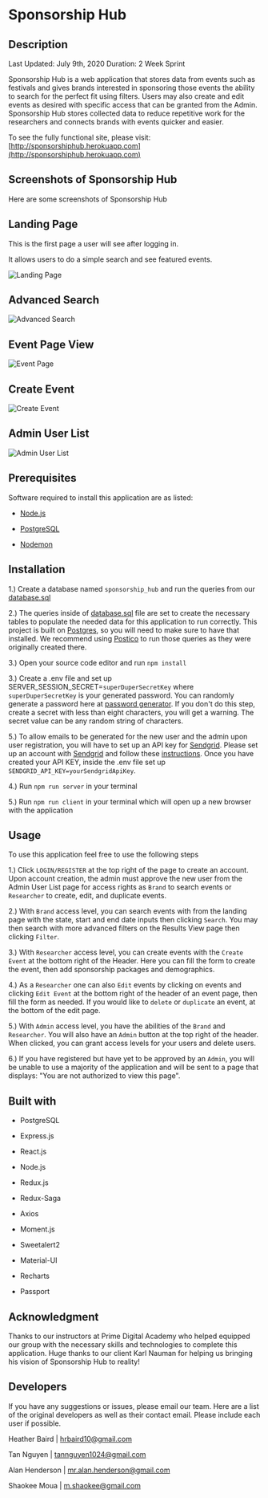 # Sponsorship Hub

## Description

Last Updated: July 9th, 2020
Duration: 2 Week Sprint

Sponsorship Hub is a web application that stores data from events such as festivals and gives brands interested in sponsoring those events the ability to search for the perfect fit using filters. Users may also create and edit events as desired with specific access that can be granted from the Admin. Sponsorship Hub stores collected data to reduce repetitive work for the researchers and connects brands with events quicker and easier.

To see the fully functional site, please visit: [http://sponsorshiphub.herokuapp.com](http://sponsorshiphub.herokuapp.com)

## Screenshots of Sponsorship Hub

Here are some screenshots of Sponsorship Hub

## **Landing Page**
This is the first page a user will see after logging in.  

It allows users to do a simple search and see featured events.

![Landing Page](./public/images/LandingPage.png)

## **Advanced Search**

![Advanced Search](./public/images/AdvancedSearch.png)

## **Event Page View**

![Event Page](./public/images/EventView.png)

## **Create Event**

![Create Event](./public/images/CreateEvent.png)

## **Admin User List**

![Admin User List](./public/images/userlist.png)

## Prerequisites

Software required to install this application are as listed:

* [Node.js](https://nodejs.org/en/)

* [PostgreSQL](https://www.postgresql.org/)

* [Nodemon](https://nodemon.io/)

## Installation

1.) Create a database named ```sponsorship_hub``` and run the queries from our [database.sql](https://github.com/SponsorshipHub/sponsorship-hub/blob/master/database.sql)

2.) The queries inside of [database.sql](https://github.com/SponsorshipHub/sponsorship-hub/blob/master/database.sql) file are set to create the necessary tables to populate the needed data for this application to run correctly. This project is built on [Postgres](https://www.postgresql.org/), so you will need to make sure to have that installed. We recommend using [Postico](https://eggerapps.at/postico/) to run those queries as they were originally created there.

3.) Open your source code editor and run ```npm install```

3.) Create a .env file and set up SERVER_SESSION_SECRET=```superDuperSecretKey``` where ```superDuperSecretKey``` is your generated password. You can randomly generate a password here at [password generator](https://passwordsgenerator.net/).  If you don't do this step, create a secret with less than eight characters, you will get a warning. The secret value can be any random string of characters.

5.) To allow emails to be generated for the new user and the admin upon user registration, you will have to set up an API key for [Sendgrid](https://sendgrid.com/). Please set up an account with [Sendgrid](https://sendgrid.com/) and follow these [instructions](https://sendgrid.com/docs/ui/account-and-settings/api-keys/). Once you have created your API KEY, inside the .env file set up ```SENDGRID_API_KEY=yourSendgridApiKey```.

4.) Run ```npm run server``` in your terminal

5.) Run ```npm run client``` in your terminal which will open up a new browser with the application

## Usage

To use this application feel free to use the following steps

1.) Click ```LOGIN/REGISTER``` at the top right of the page to create an account. Upon account creation, the admin must approve the new user from the Admin User List page for access rights as ```Brand``` to search events or ```Researcher``` to create, edit, and duplicate events.

2.) With ```Brand``` access level, you can search events with from the landing page with the state, start and end date inputs then clicking ```Search```. You may then search with more advanced filters on the Results View page then clicking ```Filter```.

3.) With ```Researcher``` access level, you can create events with the ```Create Event``` at the bottom right of the Header. Here you can fill the form to create the event, then add sponsorship packages and demographics.

4.) As a ```Researcher``` one can also ```Edit``` events by clicking on events and clicking ```Edit Event``` at the bottom right of the header of an event page, then fill the form as needed. If you would like to ```delete``` or ```duplicate``` an event, at the bottom of the edit page.

5.) With ```Admin``` access level, you have the abilities of the ```Brand``` and ```Researcher```. You will also have an ```Admin``` button at the top right of the header. When clicked, you can grant access levels for your users and delete users.

6.) If you have registered but have yet to be approved by an ```Admin```, you will be unable to use a majority of the application and will be sent to a page that displays: "You are not authorized to view this page".


## Built with

* PostgreSQL

* Express.js

* React.js

* Node.js

* Redux.js

* Redux-Saga

* Axios

* Moment.js

* Sweetalert2

* Material-UI

* Recharts

* Passport

## Acknowledgment

Thanks to our instructors at Prime Digital Academy who helped equipped our group with the necessary skills and technologies to complete this application. Huge thanks to our client Karl Nauman for helping us bringing his vision of Sponsorship Hub to reality!

## Developers

If you have any suggestions or issues, please email our team. Here are a list of the original developers as well as their contact email.  Please include each user if possible.

Heather Baird | hrbaird10@gmail.com

Tan Nguyen | tannguyen1024@gmail.com

Alan Henderson | mr.alan.henderson@gmail.com

Shaokee Moua | m.shaokee@gmail.com
